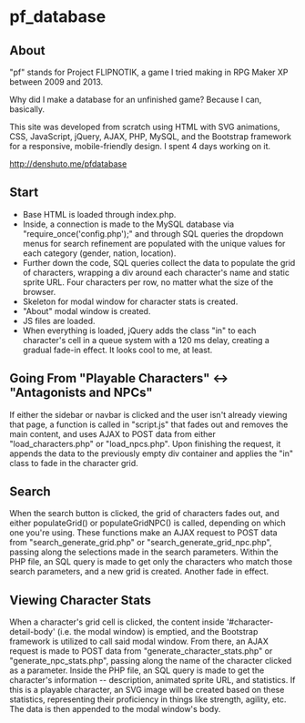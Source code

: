 # pf_database

## About

"pf" stands for Project FLIPNOTIK, a game I tried making in RPG Maker XP between 2009 and 2013. 

Why did I make a database for an unfinished game? Because I can, basically.

This site was developed from scratch using HTML with SVG animations, CSS, JavaScript, jQuery, AJAX, PHP, MySQL, and the Bootstrap framework for a responsive, mobile-friendly design. I spent 4 days working on it.

http://denshuto.me/pfdatabase

## Start

- Base HTML is loaded through index.php. 
- Inside, a connection is made to the MySQL database via "require_once('config.php');" and through SQL queries the dropdown menus for search refinement are populated with the unique values for each category (gender, nation, location).
- Further down the code, SQL queries collect the data to populate the grid of characters, wrapping a div around each character's name and static sprite URL. Four characters per row, no matter what the size of the browser.
- Skeleton for modal window for character stats is created.
- "About" modal window is created.
- JS files are loaded.
- When everything is loaded, jQuery adds the class "in" to each character's cell in a queue system with a 120 ms delay, creating a gradual fade-in effect. It looks cool to me, at least.

## Going From "Playable Characters" <-> "Antagonists and NPCs"

If either the sidebar or navbar is clicked and the user isn't already viewing that page, a function is called in "script.js" that fades out and removes the main content, and uses AJAX to POST data from either "load_characters.php" or "load_npcs.php". Upon finishing the request, it appends the data to the previously empty div container and applies the "in" class to fade in the character grid.

## Search

When the search button is clicked, the grid of characters fades out, and either populateGrid() or populateGridNPC() is called, depending on which one you're using. These functions make an AJAX request to POST data from "search_generate_grid.php" or "search_generate_grid_npc.php", passing along the selections made in the search parameters. Within the PHP file, an SQL query is made to get only the characters who match those search parameters, and a new grid is created. Another fade in effect.

## Viewing Character Stats

When a character's grid cell is clicked, the content inside '#character-detail-body' (i.e. the modal window) is emptied, and the Bootstrap framework is utilized to call said modal window. From there, an AJAX request is made to POST data from "generate_character_stats.php" or "generate_npc_stats.php", passing along the name of the character clicked as a parameter. Inside the PHP file, an SQL query is made to get the character's information -- description, animated sprite URL, and statistics. If this is a playable character, an SVG image will be created based on these statistics, representing their proficiency in things like strength, agility, etc. The data is then appended to the modal window's body.